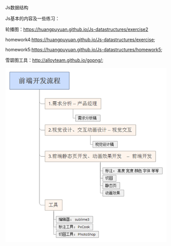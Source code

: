 Js数据结构

Js基本的内容及一些练习：

 轮播图：https://huangpuyuan.github.io/Js-datastructures/exercise2
 
 homework4:https://huangpuyuan.github.io/Js-datastructures/exercise; 
 
 homework5:https://huangpuyuan.github.io/Js-datastructures/homework5;

 雪碧图工具：http://alloyteam.github.io/gopng/;
 
 
![image](https://github.com/huangpuyuan/Js-datastructures/blob/master/pictureOfMind/%E5%89%8D%E7%AB%AF%E5%BC%80%E5%8F%91%E6%B5%81%E7%A8%8B.png)
